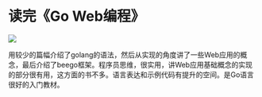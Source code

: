 # 读完《Go Web编程》


![](http://pic.yupoo.com/leninlee/DvvA9fkE/medish.jpg)

用较少的篇幅介绍了golang的语法，然后从实现的角度讲了一些Web应用的概念，最后介绍了beego框架。程序员思维，很实用，讲Web应用基础概念的实现的部分很有用，这方面的书不多。语言表达和示例代码有提升的空间。是Go语言很好的入门教材。

